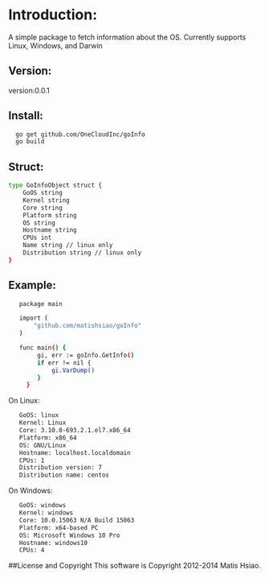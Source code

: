 # Introduction:
  A simple package to fetch information about the OS.  Currently supports Linux, Windows, and Darwin
  
## Version:

version:0.0.1  
  
## Install:
```sh
  go get github.com/OneCloudInc/goInfo
  go build
```

## Struct:
```sh
type GoInfoObject struct {
    GoOS string
    Kernel string
    Core string
    Platform string
    OS string
    Hostname string
    CPUs int
    Name string // linux only
    Distribution string // linux only
}
```

## Example:

```sh   
   package main

   import (
	   "github.com/matishsiao/goInfo"
   )

   func main() {
		gi, err := goInfo.GetInfo()
		if err != nil {
		    gi.VarDump()
		}
	 }

```

On Linux:
```sh
   GoOS: linux
   Kernel: Linux
   Core: 3.10.0-693.2.1.el7.x86_64
   Platform: x86_64
   OS: GNU/Linux
   Hostname: localhost.localdomain
   CPUs: 1
   Distribution version: 7
   Distribution name: centos
```
On Windows:
```sh
   GoOS: windows
   Kernel: windows
   Core: 10.0.15063 N/A Build 15063
   Platform: x64-based PC
   OS: Microsoft Windows 10 Pro
   Hostname: windows10
   CPUs: 4
```

##License and Copyright
This software is Copyright 2012-2014 Matis Hsiao.
